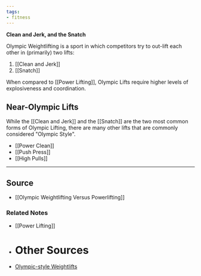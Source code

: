```yaml
---
tags:
- fitness
---
```

**Clean and Jerk, and the Snatch**

Olympic Weightlifting is a sport in which competitors try to out-lift each other in (primarily) two lifts:

1. [[Clean and Jerk]] 
2. [[Snatch]] 

When compared to [[Power Lifting]], Olympic Lifts require higher levels of explosiveness and coordination.

## Near-Olympic Lifts

While the [[Clean and Jerk]] and the [[Snatch]] are the two most common forms of Olympic Lifting, there are many other lifts that are commonly considered "Olympic Style". 

- [[Power Clean]]
- [[Push Press]]
- [[High Pulls]]

---

## Source
- [[Olympic Weightlifting Versus Powerlifting]]

### Related Notes
- [[Power Lifting]] 
- # Other Sources
- [Olympic-style Weightlifts](https://exrx.net/Lists/OlympicWeightlifting)